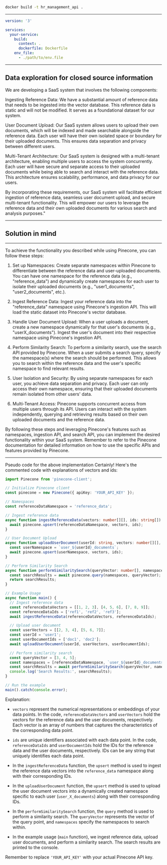 ```sh
docker build -t hr_management_api .
```


---

```yaml
version: '3'

services:
  your-service:
    build:
      context: .
      dockerfile: Dockerfile
    env_file:
      - ./path/to/env.file
```



----

## Data exploration for closed source information
We are developing a SaaS system that involves the following components:

Ingesting Reference Data: We have a substantial amount of reference data that needs to be ingested into the vector database. This reference data is static and will not be modified. It serves as a foundational dataset for our system.

User Document Upload: Our SaaS system allows users to upload their own documents, which will be indexed and made searchable alongside the reference data. Each user will have their own isolated space or boundary for their uploaded documents. This ensures data separation and privacy between different users.

Multi-Tenant Architecture: Our SaaS system is designed with a multi-tenant architecture, enabling multiple users to access the system concurrently. Each user will have secure and separate access to their uploaded documents while being able to search and interact with the reference data. This architecture ensures scalability, performance, and data privacy for our users.

By incorporating these requirements, our SaaS system will facilitate efficient ingestion of reference data, seamless user document upload, and secure multi-tenant functionality. This will empower our users to leverage the reference data and their own uploaded documents for various search and analysis purposes."

---
## Solution in mind
---
To achieve the functionality you described while using Pinecone, you can follow these steps:

1. Set up Namespaces: Create separate namespaces within Pinecone to differentiate between the reference data and user-uploaded documents. You can have one namespace for the reference data (e.g., "reference_data") and dynamically create namespaces for each user to isolate their uploaded documents (e.g., "user1_documents", "user2_documents", etc.).

2. Ingest Reference Data: Ingest your reference data into the "reference_data" namespace using Pinecone's ingestion API. This will load the static dataset into Pinecone's vector database.

3. Handle User Document Upload: When a user uploads a document, create a new namespace dynamically for that user's documents (e.g., "userX_documents"). Ingest the user's document into their respective namespace using Pinecone's ingestion API.

4. Perform Similarity Search: To perform a similarity search, use the search API provided by Pinecone. When a user submits a search query, specify the namespace(s) where the search should be performed. This allows you to search within the reference data and the user's specific namespace to find relevant results.

5. User Isolation and Security: By using separate namespaces for each user, you achieve data separation and privacy. Each user can only access their own namespace, ensuring that their uploaded documents remain isolated from other users' data.

6. Multi-Tenant Access: Pinecone supports concurrent access from multiple users through its API. Users can interact with the system independently, querying and retrieving results based on their own uploaded documents and the reference data.

By following these steps and leveraging Pinecone's features such as namespaces, ingestion API, and search API, you can implement the desired functionality within your SaaS system. Remember to refer to the Pinecone documentation for detailed information on how to use the specific APIs and features provided by Pinecone.


---

Pseudo code for the above implementation
Certainly! Here's the commented code with explanations of vectors and ids:

```typescript
import Pinecone from 'pinecone-client';

// Initialize Pinecone client
const pinecone = new Pinecone({ apiKey: 'YOUR_API_KEY' });

// Namespaces
const referenceDataNamespace = 'reference_data';

// Ingest reference data
async function ingestReferenceData(vectors: number[][], ids: string[]) {
  await pinecone.upsert(referenceDataNamespace, vectors, ids);
}

// User Document Upload
async function uploadUserDocument(userId: string, vectors: number[][], ids: string[]) {
  const userNamespace = `user_${userId}_documents`;
  await pinecone.upsert(userNamespace, vectors, ids);
}

// Perform Similarity Search
async function performSimilaritySearch(queryVector: number[], namespaces: string[]) {
  const searchResults = await pinecone.query(namespaces, queryVector);
  return searchResults;
}

// Example Usage
async function main() {
  // Ingest reference data
  const referenceDataVectors = [[1, 2, 3], [4, 5, 6], [7, 8, 9]];
  const referenceDataIds = ['ref1', 'ref2', 'ref3'];
  await ingestReferenceData(referenceDataVectors, referenceDataIds);

  // Upload user document
  const userVectors = [[2, 3, 4], [5, 6, 7]];
  const userId = 'user1';
  const userDocumentIds = ['doc1', 'doc2'];
  await uploadUserDocument(userId, userVectors, userDocumentIds);

  // Perform similarity search
  const queryVector = [3, 4, 5];
  const namespaces = [referenceDataNamespace, `user_${userId}_documents`];
  const searchResults = await performSimilaritySearch(queryVector, namespaces);
  console.log('Search Results:', searchResults);
}

// Run the example
main().catch(console.error);
```

Explanation:

- `vectors` represent the numerical representations or embeddings of your data points. In the code, `referenceDataVectors` and `userVectors` hold the vectors for the reference data and the user documents, respectively. Each vector is an array of numbers that captures the characteristics of the corresponding data point.

- `ids` are unique identifiers associated with each data point. In the code, `referenceDataIds` and `userDocumentIds` hold the IDs for the reference data and the user documents, respectively. IDs can be any string that uniquely identifies each data point.

- In the `ingestReferenceData` function, the `upsert` method is used to ingest the reference data vectors into the `reference_data` namespace along with their corresponding IDs.

- In the `uploadUserDocument` function, the `upsert` method is used to upload the user document vectors into a dynamically created namespace specific to each user (`user_X_documents`) along with their corresponding IDs.

- In the `performSimilaritySearch` function, the `query` method is used to perform a similarity search. The `queryVector` represents the vector of the query point, and `namespaces` specify the namespaces to search within.

- In the example usage (`main` function), we ingest reference data, upload user documents, and perform a similarity search. The search results are printed to the console.

Remember to replace `'YOUR_API_KEY'` with your actual Pinecone API key.